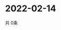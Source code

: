 # 2022-02-14
  共 0条

  <!-- BEGIN -->
  <!-- 最后更新时间Mon Feb 14 2022 19:02:23 GMT+0000 (Coordinated Universal Time) -->
  
  <!-- END -->
  
  